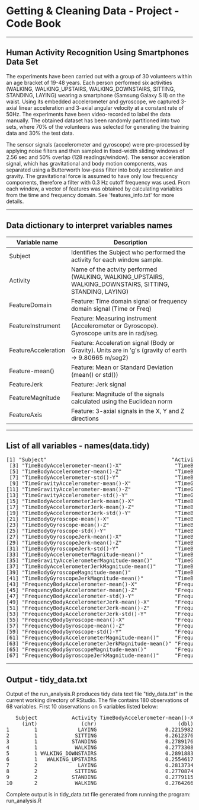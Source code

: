 # Getting & Cleaning Data - Project - Code Book
---

## Human Activity Recognition Using Smartphones Data Set 

The experiments have been carried out with a group of 30 volunteers within an age bracket of 19-48 years. Each person performed six activities (WALKING, WALKING_UPSTAIRS, WALKING_DOWNSTAIRS, SITTING, STANDING, LAYING) wearing a smartphone (Samsung Galaxy S II) on the waist. Using its embedded accelerometer and gyroscope, we captured 3-axial linear acceleration and 3-axial angular velocity at a constant rate of 50Hz. The experiments have been video-recorded to label the data manually. The obtained dataset has been randomly partitioned into two sets, where 70% of the volunteers was selected for generating the training data and 30% the test data. 

The sensor signals (accelerometer and gyroscope) were pre-processed by applying noise filters and then sampled in fixed-width sliding windows of 2.56 sec and 50% overlap (128 readings/window). The sensor acceleration signal, which has gravitational and body motion components, was separated using a Butterworth low-pass filter into body acceleration and gravity. The gravitational force is assumed to have only low frequency components, therefore a filter with 0.3 Hz cutoff frequency was used. From each window, a vector of features was obtained by calculating variables from the time and frequency domain. See 'features_info.txt' for more details. 

---

## Data dictionary to interpret variables names

Variable name       | Description
-------------       | -----------
Subject             | Identifies the Subject who performed the activity for each window sample.
Activity            | Name of the actvity performed (WALKING, WALKING_UPSTAIRS, WALKING_DOWNSTAIRS, SITTING, STANDING, LAYING)
FeatureDomain       | Feature: Time domain signal or frequency domain signal (Time or Freq)
FeatureInstrument   | Feature: Measuring instrument (Accelerometer or Gyroscope). Gyroscope units are in rad/seg.
FeatureAcceleration | Feature: Acceleration signal (Body or Gravity). Units are in 'g's (gravity of earth -> 9.80665 m/seg2)
Feature-mean()      | Feature: Mean or Standard Deviation (mean() or std())
FeatureJerk         | Feature: Jerk signal
FeatureMagnitude    | Feature: Magnitude of the signals calculated using the Euclidean norm
FeatureAxis         | Feature: 3-axial signals in the X, Y and Z directions

---

## List of all variables - names(data.tidy)

<pre>
[1] "Subject"                                        "Activity"                                      
 [3] "TimeBodyAccelerometer-mean()-X"                 "TimeBodyAccelerometer-mean()-Y"                
 [5] "TimeBodyAccelerometer-mean()-Z"                 "TimeBodyAccelerometer-std()-X"                 
 [7] "TimeBodyAccelerometer-std()-Y"                  "TimeBodyAccelerometer-std()-Z"                 
 [9] "TimeGravityAccelerometer-mean()-X"              "TimeGravityAccelerometer-mean()-Y"             
[11] "TimeGravityAccelerometer-mean()-Z"              "TimeGravityAccelerometer-std()-X"              
[13] "TimeGravityAccelerometer-std()-Y"               "TimeGravityAccelerometer-std()-Z"              
[15] "TimeBodyAccelerometerJerk-mean()-X"             "TimeBodyAccelerometerJerk-mean()-Y"            
[17] "TimeBodyAccelerometerJerk-mean()-Z"             "TimeBodyAccelerometerJerk-std()-X"             
[19] "TimeBodyAccelerometerJerk-std()-Y"              "TimeBodyAccelerometerJerk-std()-Z"             
[21] "TimeBodyGyroscope-mean()-X"                     "TimeBodyGyroscope-mean()-Y"                    
[23] "TimeBodyGyroscope-mean()-Z"                     "TimeBodyGyroscope-std()-X"                     
[25] "TimeBodyGyroscope-std()-Y"                      "TimeBodyGyroscope-std()-Z"                     
[27] "TimeBodyGyroscopeJerk-mean()-X"                 "TimeBodyGyroscopeJerk-mean()-Y"                
[29] "TimeBodyGyroscopeJerk-mean()-Z"                 "TimeBodyGyroscopeJerk-std()-X"                 
[31] "TimeBodyGyroscopeJerk-std()-Y"                  "TimeBodyGyroscopeJerk-std()-Z"                 
[33] "TimeBodyAccelerometerMagnitude-mean()"          "TimeBodyAccelerometerMagnitude-std()"          
[35] "TimeGravityAccelerometerMagnitude-mean()"       "TimeGravityAccelerometerMagnitude-std()"       
[37] "TimeBodyAccelerometerJerkMagnitude-mean()"      "TimeBodyAccelerometerJerkMagnitude-std()"      
[39] "TimeBodyGyroscopeMagnitude-mean()"              "TimeBodyGyroscopeMagnitude-std()"              
[41] "TimeBodyGyroscopeJerkMagnitude-mean()"          "TimeBodyGyroscopeJerkMagnitude-std()"          
[43] "FrequencyBodyAccelerometer-mean()-X"            "FrequencyBodyAccelerometer-mean()-Y"           
[45] "FrequencyBodyAccelerometer-mean()-Z"            "FrequencyBodyAccelerometer-std()-X"            
[47] "FrequencyBodyAccelerometer-std()-Y"             "FrequencyBodyAccelerometer-std()-Z"            
[49] "FrequencyBodyAccelerometerJerk-mean()-X"        "FrequencyBodyAccelerometerJerk-mean()-Y"       
[51] "FrequencyBodyAccelerometerJerk-mean()-Z"        "FrequencyBodyAccelerometerJerk-std()-X"        
[53] "FrequencyBodyAccelerometerJerk-std()-Y"         "FrequencyBodyAccelerometerJerk-std()-Z"        
[55] "FrequencyBodyGyroscope-mean()-X"                "FrequencyBodyGyroscope-mean()-Y"               
[57] "FrequencyBodyGyroscope-mean()-Z"                "FrequencyBodyGyroscope-std()-X"                
[59] "FrequencyBodyGyroscope-std()-Y"                 "FrequencyBodyGyroscope-std()-Z"                
[61] "FrequencyBodyAccelerometerMagnitude-mean()"     "FrequencyBodyAccelerometerMagnitude-std()"     
[63] "FrequencyBodyAccelerometerJerkMagnitude-mean()" "FrequencyBodyAccelerometerJerkMagnitude-std()" 
[65] "FrequencyBodyGyroscopeMagnitude-mean()"         "FrequencyBodyGyroscopeMagnitude-std()"         
[67] "FrequencyBodyGyroscopeJerkMagnitude-mean()"     "FrequencyBodyGyroscopeJerkMagnitude-std()"
</pre>

---

## Output - tidy_data.txt

Output of the run_analysis.R produces tidy data text file "tidy_data.txt" in the current working directory of RStudio. The file contains 180 observations of 68 variables. First 10 observations on 5 variables listed below:

<pre>
   Subject           Activity TimeBodyAccelerometer-mean()-X TimeBodyAccelerometer-mean()-Y TimeBodyAccelerometer-mean()-Z
     (int)              (chr)                          (dbl)                          (dbl)                          (dbl)
1        1             LAYING                      0.2215982                   -0.040513953                     -0.1132036
2        1            SITTING                      0.2612376                   -0.001308288                     -0.1045442
3        1           STANDING                      0.2789176                   -0.016137590                     -0.1106018
4        1            WALKING                      0.2773308                   -0.017383819                     -0.1111481
5        1 WALKING_DOWNSTAIRS                      0.2891883                   -0.009918505                     -0.1075662
6        1   WALKING_UPSTAIRS                      0.2554617                   -0.023953149                     -0.0973020
7        2             LAYING                      0.2813734                   -0.018158740                     -0.1072456
8        2            SITTING                      0.2770874                   -0.015687994                     -0.1092183
9        2           STANDING                      0.2779115                   -0.018420827                     -0.1059085
10       2            WALKING                      0.2764266                   -0.018594920                     -0.1055004
</pre>

Complete output is in tidy_data.txt file generated from running the program: run_analysis.R
